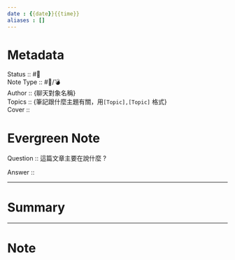 ```yaml
---
date : {{date}}{{time}}
aliases : []
---
```

# Metadata
Status :: #🌱 <br>
Note Type :: #📨/💣<br>
Author :: {聊天對象名稱} <br>
Topics :: {筆記跟什麼主題有關，用`[Topic],[Topic]` 格式} <br>
Cover ::

# Evergreen Note

Question :: 這篇文章主要在說什麼 ?

Answer ::

---

# Summary 

---

# Note